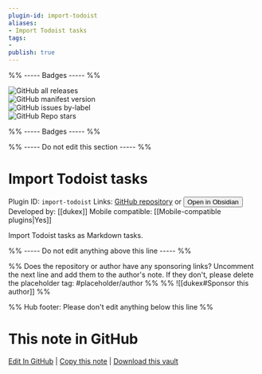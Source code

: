 ```yaml
---
plugin-id: import-todoist
aliases:
- Import Todoist tasks
tags: 
- 
publish: true
---
```


%% ----- Badges ----- %%

![GitHub all releases](https://img.shields.io/github/downloads/dukex/obsidian-import-todoist/total?color=573E7A&logo=github&style=for-the-badge)   
![GitHub manifest version](https://img.shields.io/github/manifest-json/v/dukex/obsidian-import-todoist?color=573E7A&logo=github&style=for-the-badge)   
![GitHub issues by-label](https://img.shields.io/github/issues/dukex/obsidian-import-todoist/help%20wanted?color=573E7A&logo=github&style=for-the-badge)   
![GitHub Repo stars](https://img.shields.io/github/stars/dukex/obsidian-import-todoist?color=573E7A&logo=github&style=for-the-badge)

%% ----- Badges ----- %%

%% ----- Do not edit this section ----- %%

# Import Todoist tasks

Plugin ID: `import-todoist`
Links: [GitHub repository](https://github.com/dukex/obsidian-import-todoist) or [<button id=HH>Open in Obsidian</button>](obsidian://show-plugin?id=import-todoist)
Developed by: [[dukex]]
Mobile compatible: [[Mobile-compatible plugins|Yes]]

Import Todoist tasks as Markdown tasks.

%% ----- Do not edit anything above this line ----- %% 

%% Does the repository or author have any sponsoring links? Uncomment the next line and add them to the author's note. If they don't, please delete the placeholder tag: #placeholder/author %%
%% ![[dukex#Sponsor this author]] %%

%% Hub footer: Please don't edit anything below this line %%

# This note in GitHub

<span class="git-footer">[Edit In GitHub](https://github.dev/obsidian-community/obsidian-hub/blob/main/02%20-%20Community%20Expansions/02.05%20All%20Community%20Expansions/Plugins/import-todoist.md "git-hub-edit-note") | [Copy this note](https://raw.githubusercontent.com/obsidian-community/obsidian-hub/main/02%20-%20Community%20Expansions/02.05%20All%20Community%20Expansions/Plugins/import-todoist.md "git-hub-copy-note") | [Download this vault](https://github.com/obsidian-community/obsidian-hub/archive/refs/heads/main.zip "git-hub-download-vault") </span>
